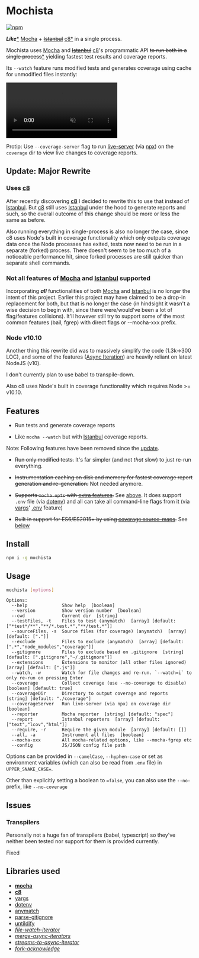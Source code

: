 # Mochista
[![npm](https://img.shields.io/npm/v/mochista.svg)](https://www.npmjs.com/package/mochista)

***Like***[\*](#not-all) [Mocha] + ~~[Istanbul]~~ [c8*](#uses-c8) in a single process.

Mochista uses [Mocha] and ~~[Istanbul]~~ [c8]'s programmatic API ~~to run both in a single process~~[*](#uses-c8) yielding fastest test results and coverage reports.

Its `--watch` feature runs modified tests and generates coverage using cache for unmodified files instantly:

<a href="https://gfycat.com/IdleSoreHammerheadshark">
<video muted autoplay loop>
<source src="https://giant.gfycat.com/IdleSoreHammerheadshark.mp4"/>
<img src="https://thumbs.gfycat.com/IdleSoreHammerheadshark-size_restricted.gif">
</video>
</a>

Protip: Use `--coverage-server` flag to run [live-server] (via [npx]) on the `coverage` dir to view live changes to coverage reports.

## Update: Major Rewrite

### Uses [c8]

After recently discovering **[c8]** I decided to rewrite this to use that  instead of [Istanbul]. But [c8] still uses [Istanbul] under the hood to generate reports and such, so the overall outcome of this change should be more or less the same as before.

Also running everything in single-process is also no longer the case, since c8 uses Node's built in coverage functionality which only outputs coverage data once the Node processes has exited, tests now need to be run in a separate (forked) process. There doesn't seem to be too much of a noticeable performance hit, since forked processes are still quicker than separate shell commands.

### <a id="not-all"></a> Not all features of [Mocha] and [Istanbul] supported

Incorporating ***all*** functionalities of both [Mocha] and [Istanbul] is no longer the intent of this project. Earlier this project may have claimed to be a drop-in replacement for both, but that is no longer the case (in hindsight it wasn't a wise decision to begin with, since there were/would've been a lot of flag/features collisions). It'll however still try to support some of the most common features (bail, fgrep) with direct flags or --mocha-xxx prefix.

### Node v10.10

Another thing this rewrite did was to massively simplify the code (1.3k->300 LOC), and some of the features ([Async Iteration]) are heavily reliant on latest NodeJS (v10).

I don't currently plan to use babel to transpile-down.

Also c8 uses Node's built in coverage functionality which requires Node >= v10.10.

## Features

* Run tests and generate coverage reports

* Like `mocha --watch` but with [Istanbul] coverage reports.

Note: Following features have been removed since the [update](#update-major-rewrite).

* ~~Run only modified tests.~~
It's far simpler (and not *that* slow) to just re-run everything.

* ~~Instrumentation caching on disk and memory for fastest coverage report generation and re-generation.~~
Not needed anymore.

* ~~Supports `mocha.opts` with [extra features](#multiline-mochaopts).~~
See [above](#not-all). It does support `.env` file (via [dotenv]) and all can take all command-line flags from it (via [yargs]' [.env][yargs-env] feature)


* ~~Built in support for ES6/ES2015+ by using [coverage source-maps][istanbul-lib-source-maps].~~
See [below](#transpilers)

## Install
```sh
npm i -g mochista
```
## Usage
```sh
mochista [options]
```
```
Options:
  --help             Show help  [boolean]
  --version          Show version number  [boolean]
  --cwd              Current dir  [string]
  --testFiles, -t    Files to test (anymatch)  [array] [default: ["*test*/**","**/*.test.*","**/test.*"]]
  --sourceFiles, -s  Source files (for coverage) (anymatch)  [array] [default: ["."]]
  --exclude          Files to exclude (anymatch)  [array] [default: [".*","node_modules","coverage"]]
  --gitignore        Files to exclude based on .gitignore  [string] [default: [".gitignore","~/.gitignore"]]
  --extensions       Extensions to monitor (all other files ignored)  [array] [default: [".js"]]
  --watch, -w        Watch for file changes and re-run. `--watch=i` to only re-run on pressing Enter
  --coverage         Collect coverage (use --no-coverage to disable)  [boolean] [default: true]
  --coverageDir      Directory to output coverage and reports  [string] [default: "./coverage"]
  --coverageServer   Run live-server (via npx) on coverage dir  [boolean]
  --reporter         Mocha reporter  [string] [default: "spec"]
  --report           Istanbul reporters  [array] [default: ["text","lcov","html"]]
  --require, -r      Require the given module  [array] [default: []]
  --all, -a          Instrument all files  [boolean]
  --mocha-xxx        All mocha-related options, like --mocha-fgrep etc
  --config           JS/JSON config file path
```

Options can be provided in `--camelCase`, `--hyphen-case` or set as environment variables (which can also be read from `.env` file) in `UPPER_SNAKE_CASE=`.

Other than explicitly setting a boolean to `=false`, you can also use the `--no-` prefix, like `--no-coverage`

## Issues

### Transpilers

Personally not a huge fan of transpilers (babel, typescript) so they've neither been tested nor support for them is provided currently.

Fixed

## Libraries used

* **[mocha]**
* **[c8]**
* [yargs]
* [dotenv]
* [anymatch]
* [parse-gitignore]
* [untildify]
* *[file-watch-iterator]*
* *[merge-async-iterators]*
* *[streams-to-async-iterator]*
* *[fork-acknowledge]*


<!-- LINKS -->
[mocha]: http://mochajs.org
[istanbul]: https://istanbul.js.org
[c8]: https://github.com/bcoe/c8
[live-server]: https://github.com/tapio/live-server
[npx]: https://blog.npmjs.org/post/162869356040/introducing-npx-an-npm-package-runner
[laggingreflex/c8]: https://github.com/laggingreflex/c8
[c8/pull/19]: https://github.com/bcoe/c8/pull/19
[Async Iteration]: https://github.com/tc39/proposal-async-iteration
[mocha-watching]: https://github.com/mochajs/mocha/search?q=watch&type=issues
[dotenv]: https://github.com/motdotla/dotenv
[yargs]: https://github.com/yargs/yargs
[yargs-env]: https://github.com/yargs/yargs/blob/master/docs/api.md#envprefix
[anymatch]: https://github.com/micromatch/anymatch
[parse-gitignore]: https://github.com/jonschlinkert/parse-gitignore
[untildify]: https://github.com/sindresorhus/untildify
[file-watch-iterator]: https://github.com/laggingreflex/file-watch-iterator
[merge-async-iterators]: https://github.com/laggingreflex/merge-async-iterators
[streams-to-async-iterator]: https://github.com/laggingreflex/streams-to-async-iterator
[fork-acknowledge]: https://github.com/laggingreflex/fork-acknowledge
<!-- -->
[map-better]: https://github.com/laggingreflex/map-better
[nyc]: https://github.com/istanbuljs/nyc
[babel-istanbul]: https://github.com/jmcriffey/babel-istanbul
[istanbul-lib-source-maps]: https://github.com/istanbuljs/istanbul-lib-source-maps
[chokidar]: https://github.com/paulmillr/chokidar
[chokidar#561]: https://github.com/paulmillr/chokidar/issues/561
[chokidar#449]: https://github.com/paulmillr/chokidar/issues/449
[exclude files]: https://github.com/mochajs/mocha/search?q=exclude+files&type=issues
[mocha-istanbul]: https://github.com/arikon/mocha-istanbul
[mocha-lcov-reporter]: https://github.com/StevenLooman/mocha-lcov-reporter
[babel-plugin-istanbul]: https://github.com/istanbuljs/babel-plugin-istanbul
[pita]: http://www.urbandictionary.com/define.php?term=pita
